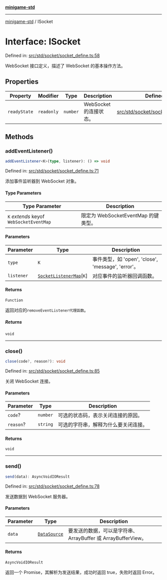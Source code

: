 [**minigame-std**](../README.md)

***

[minigame-std](../README.md) / ISocket

# Interface: ISocket

Defined in: [src/std/socket/socket\_define.ts:58](https://github.com/JiangJie/minigame-std/blob/ff3594872b1efbdbc13aabe99588385e855b50dc/src/std/socket/socket_define.ts#L58)

WebSocket 接口定义，描述了 WebSocket 的基本操作方法。

## Properties

| Property | Modifier | Type | Description | Defined in |
| ------ | ------ | ------ | ------ | ------ |
| <a id="readystate"></a> `readyState` | `readonly` | `number` | WebSocket 的连接状态。 | [src/std/socket/socket\_define.ts:62](https://github.com/JiangJie/minigame-std/blob/ff3594872b1efbdbc13aabe99588385e855b50dc/src/std/socket/socket_define.ts#L62) |

## Methods

### addEventListener()

```ts
addEventListener<K>(type, listener): () => void
```

Defined in: [src/std/socket/socket\_define.ts:71](https://github.com/JiangJie/minigame-std/blob/ff3594872b1efbdbc13aabe99588385e855b50dc/src/std/socket/socket_define.ts#L71)

添加事件监听器到 WebSocket 对象。

#### Type Parameters

| Type Parameter | Description |
| ------ | ------ |
| `K` *extends* keyof `WebSocketEventMap` | 限定为 WebSocketEventMap 的键类型。 |

#### Parameters

| Parameter | Type | Description |
| ------ | ------ | ------ |
| `type` | `K` | 事件类型，如 'open', 'close', 'message', 'error'。 |
| `listener` | [`SocketListenerMap`](SocketListenerMap.md)\[`K`\] | 对应事件的监听器回调函数。 |

#### Returns

`Function`

返回对应的`removeEventListener代理函数`。

##### Returns

`void`

***

### close()

```ts
close(code?, reason?): void
```

Defined in: [src/std/socket/socket\_define.ts:85](https://github.com/JiangJie/minigame-std/blob/ff3594872b1efbdbc13aabe99588385e855b50dc/src/std/socket/socket_define.ts#L85)

关闭 WebSocket 连接。

#### Parameters

| Parameter | Type | Description |
| ------ | ------ | ------ |
| `code`? | `number` | 可选的状态码，表示关闭连接的原因。 |
| `reason`? | `string` | 可选的字符串，解释为什么要关闭连接。 |

#### Returns

`void`

***

### send()

```ts
send(data): AsyncVoidIOResult
```

Defined in: [src/std/socket/socket\_define.ts:78](https://github.com/JiangJie/minigame-std/blob/ff3594872b1efbdbc13aabe99588385e855b50dc/src/std/socket/socket_define.ts#L78)

发送数据到 WebSocket 服务器。

#### Parameters

| Parameter | Type | Description |
| ------ | ------ | ------ |
| `data` | [`DataSource`](../type-aliases/DataSource.md) | 要发送的数据，可以是字符串、ArrayBuffer 或 ArrayBufferView。 |

#### Returns

`AsyncVoidIOResult`

返回一个 Promise，其解析为发送结果，成功时返回 true，失败时返回 Error。
